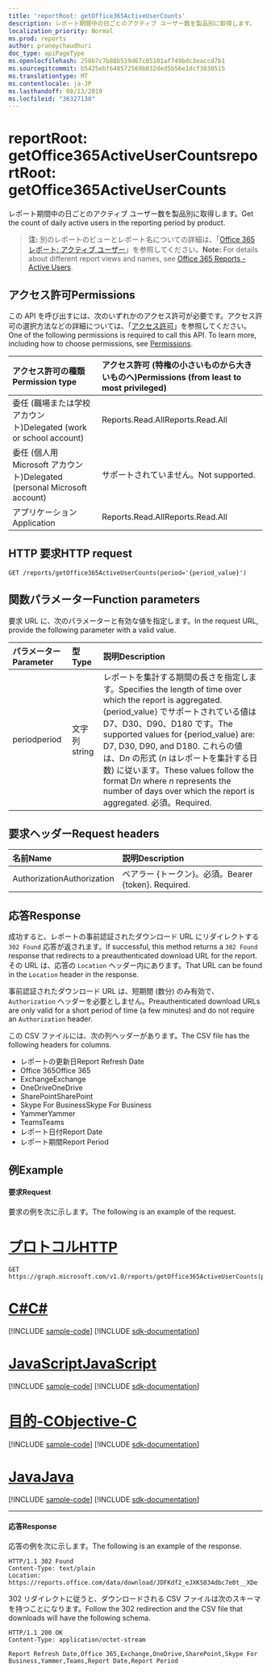 ```yaml
---
title: 'reportRoot: getOffice365ActiveUserCounts'
description: レポート期間中の日ごとのアクティブ ユーザー数を製品別に取得します。
localization_priority: Normal
ms.prod: reports
author: pranoychaudhuri
doc_type: apiPageType
ms.openlocfilehash: 258b7c7b88b519d67c05101af749bdc3eaccd7b1
ms.sourcegitcommit: b5425ebf648572569b032ded5b56e1dcf3830515
ms.translationtype: MT
ms.contentlocale: ja-JP
ms.lasthandoff: 08/13/2019
ms.locfileid: "36327130"
---
```

# <a name="reportroot-getoffice365activeusercounts"></a><span data-ttu-id="ae7c4-103">reportRoot: getOffice365ActiveUserCounts</span><span class="sxs-lookup"><span data-stu-id="ae7c4-103">reportRoot: getOffice365ActiveUserCounts</span></span>

<span data-ttu-id="ae7c4-104">レポート期間中の日ごとのアクティブ ユーザー数を製品別に取得します。</span><span class="sxs-lookup"><span data-stu-id="ae7c4-104">Get the count of daily active users in the reporting period by product.</span></span>

> <span data-ttu-id="ae7c4-105">**注:** 別のレポートのビューとレポート名についての詳細は、「[Office 365 レポート: アクティブ ユーザー](https://support.office.com/client/Active-Users-fc1cf1d0-cd84-43fd-adb7-a4c4dfa8112d)」を参照してください。</span><span class="sxs-lookup"><span data-stu-id="ae7c4-105">**Note:** For details about different report views and names, see [Office 365 Reports - Active Users](https://support.office.com/client/Active-Users-fc1cf1d0-cd84-43fd-adb7-a4c4dfa8112d).</span></span>

## <a name="permissions"></a><span data-ttu-id="ae7c4-106">アクセス許可</span><span class="sxs-lookup"><span data-stu-id="ae7c4-106">Permissions</span></span>

<span data-ttu-id="ae7c4-p101">この API を呼び出すには、次のいずれかのアクセス許可が必要です。アクセス許可の選択方法などの詳細については、「[アクセス許可](/graph/permissions-reference)」を参照してください。</span><span class="sxs-lookup"><span data-stu-id="ae7c4-p101">One of the following permissions is required to call this API. To learn more, including how to choose permissions, see [Permissions](/graph/permissions-reference).</span></span>

| <span data-ttu-id="ae7c4-109">アクセス許可の種類</span><span class="sxs-lookup"><span data-stu-id="ae7c4-109">Permission type</span></span>                        | <span data-ttu-id="ae7c4-110">アクセス許可 (特権の小さいものから大きいものへ)</span><span class="sxs-lookup"><span data-stu-id="ae7c4-110">Permissions (from least to most privileged)</span></span> |
| :------------------------------------- | :--------------------------------------- |
| <span data-ttu-id="ae7c4-111">委任 (職場または学校アカウント)</span><span class="sxs-lookup"><span data-stu-id="ae7c4-111">Delegated (work or school account)</span></span>     | <span data-ttu-id="ae7c4-112">Reports.Read.All</span><span class="sxs-lookup"><span data-stu-id="ae7c4-112">Reports.Read.All</span></span>                         |
| <span data-ttu-id="ae7c4-113">委任 (個人用 Microsoft アカウント)</span><span class="sxs-lookup"><span data-stu-id="ae7c4-113">Delegated (personal Microsoft account)</span></span> | <span data-ttu-id="ae7c4-114">サポートされていません。</span><span class="sxs-lookup"><span data-stu-id="ae7c4-114">Not supported.</span></span>                           |
| <span data-ttu-id="ae7c4-115">アプリケーション</span><span class="sxs-lookup"><span data-stu-id="ae7c4-115">Application</span></span>                            | <span data-ttu-id="ae7c4-116">Reports.Read.All</span><span class="sxs-lookup"><span data-stu-id="ae7c4-116">Reports.Read.All</span></span>                         |

## <a name="http-request"></a><span data-ttu-id="ae7c4-117">HTTP 要求</span><span class="sxs-lookup"><span data-stu-id="ae7c4-117">HTTP request</span></span>


<!-- { "blockType": "ignored" } --> 

```http
GET /reports/getOffice365ActiveUserCounts(period='{period_value}')
```

## <a name="function-parameters"></a><span data-ttu-id="ae7c4-118">関数パラメーター</span><span class="sxs-lookup"><span data-stu-id="ae7c4-118">Function parameters</span></span>

<span data-ttu-id="ae7c4-119">要求 URL に、次のパラメーターと有効な値を指定します。</span><span class="sxs-lookup"><span data-stu-id="ae7c4-119">In the request URL, provide the following parameter with a valid value.</span></span>

| <span data-ttu-id="ae7c4-120">パラメーター</span><span class="sxs-lookup"><span data-stu-id="ae7c4-120">Parameter</span></span> | <span data-ttu-id="ae7c4-121">型</span><span class="sxs-lookup"><span data-stu-id="ae7c4-121">Type</span></span>   | <span data-ttu-id="ae7c4-122">説明</span><span class="sxs-lookup"><span data-stu-id="ae7c4-122">Description</span></span>                              |
| :-------- | :----- | :--------------------------------------- |
| <span data-ttu-id="ae7c4-123">period</span><span class="sxs-lookup"><span data-stu-id="ae7c4-123">period</span></span>    | <span data-ttu-id="ae7c4-124">文字列</span><span class="sxs-lookup"><span data-stu-id="ae7c4-124">string</span></span> | <span data-ttu-id="ae7c4-125">レポートを集計する期間の長さを指定します。</span><span class="sxs-lookup"><span data-stu-id="ae7c4-125">Specifies the length of time over which the report is aggregated.</span></span> <span data-ttu-id="ae7c4-126">{period_value} でサポートされている値は D7、D30、D90、D180 です。</span><span class="sxs-lookup"><span data-stu-id="ae7c4-126">The supported values for {period_value} are: D7, D30, D90, and D180.</span></span> <span data-ttu-id="ae7c4-127">これらの値は、D*n* の形式 (*n* はレポートを集計する日数) に従います。</span><span class="sxs-lookup"><span data-stu-id="ae7c4-127">These values follow the format D*n* where *n* represents the number of days over which the report is aggregated.</span></span> <span data-ttu-id="ae7c4-128">必須。</span><span class="sxs-lookup"><span data-stu-id="ae7c4-128">Required.</span></span> |

## <a name="request-headers"></a><span data-ttu-id="ae7c4-129">要求ヘッダー</span><span class="sxs-lookup"><span data-stu-id="ae7c4-129">Request headers</span></span>

| <span data-ttu-id="ae7c4-130">名前</span><span class="sxs-lookup"><span data-stu-id="ae7c4-130">Name</span></span>          | <span data-ttu-id="ae7c4-131">説明</span><span class="sxs-lookup"><span data-stu-id="ae7c4-131">Description</span></span>               |
| :------------ | :------------------------ |
| <span data-ttu-id="ae7c4-132">Authorization</span><span class="sxs-lookup"><span data-stu-id="ae7c4-132">Authorization</span></span> | <span data-ttu-id="ae7c4-p103">ベアラー {トークン}。必須。</span><span class="sxs-lookup"><span data-stu-id="ae7c4-p103">Bearer {token}. Required.</span></span> |

## <a name="response"></a><span data-ttu-id="ae7c4-135">応答</span><span class="sxs-lookup"><span data-stu-id="ae7c4-135">Response</span></span>

<span data-ttu-id="ae7c4-136">成功すると、レポートの事前認証されたダウンロード URL にリダイレクトする `302 Found` 応答が返されます。</span><span class="sxs-lookup"><span data-stu-id="ae7c4-136">If successful, this method returns a `302 Found` response that redirects to a preauthenticated download URL for the report.</span></span> <span data-ttu-id="ae7c4-137">その URL は、応答の `Location` ヘッダー内にあります。</span><span class="sxs-lookup"><span data-stu-id="ae7c4-137">That URL can be found in the `Location` header in the response.</span></span>

<span data-ttu-id="ae7c4-138">事前認証されたダウンロード URL は、短期間 (数分) のみ有効で、`Authorization` ヘッダーを必要としません。</span><span class="sxs-lookup"><span data-stu-id="ae7c4-138">Preauthenticated download URLs are only valid for a short period of time (a few minutes) and do not require an `Authorization` header.</span></span>

<span data-ttu-id="ae7c4-139">この CSV ファイルには、次の列ヘッダーがあります。</span><span class="sxs-lookup"><span data-stu-id="ae7c4-139">The CSV file has the following headers for columns.</span></span>

- <span data-ttu-id="ae7c4-140">レポートの更新日</span><span class="sxs-lookup"><span data-stu-id="ae7c4-140">Report Refresh Date</span></span>
- <span data-ttu-id="ae7c4-141">Office 365</span><span class="sxs-lookup"><span data-stu-id="ae7c4-141">Office 365</span></span>
- <span data-ttu-id="ae7c4-142">Exchange</span><span class="sxs-lookup"><span data-stu-id="ae7c4-142">Exchange</span></span>
- <span data-ttu-id="ae7c4-143">OneDrive</span><span class="sxs-lookup"><span data-stu-id="ae7c4-143">OneDrive</span></span>
- <span data-ttu-id="ae7c4-144">SharePoint</span><span class="sxs-lookup"><span data-stu-id="ae7c4-144">SharePoint</span></span>
- <span data-ttu-id="ae7c4-145">Skype For Business</span><span class="sxs-lookup"><span data-stu-id="ae7c4-145">Skype For Business</span></span> 
- <span data-ttu-id="ae7c4-146">Yammer</span><span class="sxs-lookup"><span data-stu-id="ae7c4-146">Yammer</span></span>
- <span data-ttu-id="ae7c4-147">Teams</span><span class="sxs-lookup"><span data-stu-id="ae7c4-147">Teams</span></span>
- <span data-ttu-id="ae7c4-148">レポート日付</span><span class="sxs-lookup"><span data-stu-id="ae7c4-148">Report Date</span></span>
- <span data-ttu-id="ae7c4-149">レポート期間</span><span class="sxs-lookup"><span data-stu-id="ae7c4-149">Report Period</span></span>

## <a name="example"></a><span data-ttu-id="ae7c4-150">例</span><span class="sxs-lookup"><span data-stu-id="ae7c4-150">Example</span></span>

#### <a name="request"></a><span data-ttu-id="ae7c4-151">要求</span><span class="sxs-lookup"><span data-stu-id="ae7c4-151">Request</span></span>

<span data-ttu-id="ae7c4-152">要求の例を次に示します。</span><span class="sxs-lookup"><span data-stu-id="ae7c4-152">The following is an example of the request.</span></span>


# <a name="httptabhttp"></a>[<span data-ttu-id="ae7c4-153">プロトコル</span><span class="sxs-lookup"><span data-stu-id="ae7c4-153">HTTP</span></span>](#tab/http)
<!--{
  "blockType": "request",
  "isComposable": true,
  "name": "reportroot_getoffice365activeusercounts"
}-->

```http
GET https://graph.microsoft.com/v1.0/reports/getOffice365ActiveUserCounts(period='D7')
```
# <a name="ctabcsharp"></a>[<span data-ttu-id="ae7c4-154">C#</span><span class="sxs-lookup"><span data-stu-id="ae7c4-154">C#</span></span>](#tab/csharp)
[!INCLUDE [sample-code](../includes/snippets/csharp/reportroot-getoffice365activeusercounts-csharp-snippets.md)]
[!INCLUDE [sdk-documentation](../includes/snippets/snippets-sdk-documentation-link.md)]

# <a name="javascripttabjavascript"></a>[<span data-ttu-id="ae7c4-155">JavaScript</span><span class="sxs-lookup"><span data-stu-id="ae7c4-155">JavaScript</span></span>](#tab/javascript)
[!INCLUDE [sample-code](../includes/snippets/javascript/reportroot-getoffice365activeusercounts-javascript-snippets.md)]
[!INCLUDE [sdk-documentation](../includes/snippets/snippets-sdk-documentation-link.md)]

# <a name="objective-ctabobjc"></a>[<span data-ttu-id="ae7c4-156">目的-C</span><span class="sxs-lookup"><span data-stu-id="ae7c4-156">Objective-C</span></span>](#tab/objc)
[!INCLUDE [sample-code](../includes/snippets/objc/reportroot-getoffice365activeusercounts-objc-snippets.md)]
[!INCLUDE [sdk-documentation](../includes/snippets/snippets-sdk-documentation-link.md)]

# <a name="javatabjava"></a>[<span data-ttu-id="ae7c4-157">Java</span><span class="sxs-lookup"><span data-stu-id="ae7c4-157">Java</span></span>](#tab/java)
[!INCLUDE [sample-code](../includes/snippets/java/reportroot-getoffice365activeusercounts-java-snippets.md)]
[!INCLUDE [sdk-documentation](../includes/snippets/snippets-sdk-documentation-link.md)]

---


#### <a name="response"></a><span data-ttu-id="ae7c4-158">応答</span><span class="sxs-lookup"><span data-stu-id="ae7c4-158">Response</span></span>

<span data-ttu-id="ae7c4-159">応答の例を次に示します。</span><span class="sxs-lookup"><span data-stu-id="ae7c4-159">The following is an example of the response.</span></span>

<!-- {
  "blockType": "response",
  "truncated": true,
  "@odata.type": "microsoft.graph.report"
} -->

```http
HTTP/1.1 302 Found
Content-Type: text/plain
Location: https://reports.office.com/data/download/JDFKdf2_eJXKS034dbc7e0t__XDe
```

<span data-ttu-id="ae7c4-160">302 リダイレクトに従うと、ダウンロードされる CSV ファイルは次のスキーマを持つことになります。</span><span class="sxs-lookup"><span data-stu-id="ae7c4-160">Follow the 302 redirection and the CSV file that downloads will have the following schema.</span></span>

<!-- { "blockType": "ignored" } --> 

```http
HTTP/1.1 200 OK
Content-Type: application/octet-stream

Report Refresh Date,Office 365,Exchange,OneDrive,SharePoint,Skype For Business,Yammer,Teams,Report Date,Report Period
```
<!-- uuid: 8fcb5dbc-d5aa-4681-8e31-b001d5168d79 
2015-10-25 14:57:30 UTC -->
<!-- {
  "type": "#page.annotation",
  "description": "Example",
  "keywords": "",
  "section": "documentation",
  "tocPath": "",
  "suppressions": [
  ]
}-->
